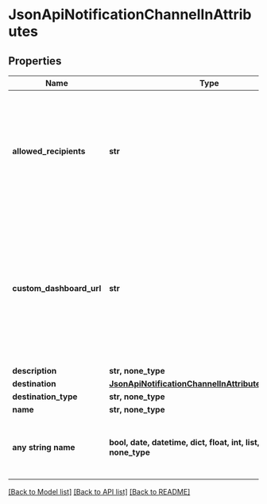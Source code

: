 # JsonApiNotificationChannelInAttributes


## Properties
Name | Type | Description | Notes
------------ | ------------- | ------------- | -------------
**allowed_recipients** | **str** | Allowed recipients of notifications from this channel. CREATOR - only the creator INTERNAL - all users within the organization  | [optional] 
**custom_dashboard_url** | **str** | Custom dashboard url that is going to be used in the notification. If not specified it is going to be deduced based on the context. Allowed placeholders are {workspaceId}, {dashboardId}. | [optional] 
**description** | **str, none_type** |  | [optional] 
**destination** | [**JsonApiNotificationChannelInAttributesDestination**](JsonApiNotificationChannelInAttributesDestination.md) |  | [optional] 
**destination_type** | **str, none_type** |  | [optional] 
**name** | **str, none_type** |  | [optional] 
**any string name** | **bool, date, datetime, dict, float, int, list, str, none_type** | any string name can be used but the value must be the correct type | [optional]

[[Back to Model list]](../README.md#documentation-for-models) [[Back to API list]](../README.md#documentation-for-api-endpoints) [[Back to README]](../README.md)


